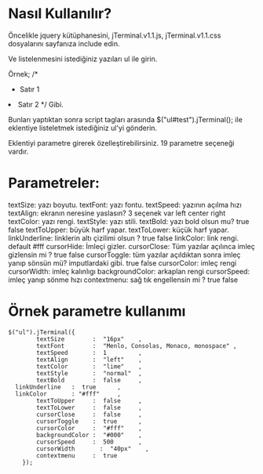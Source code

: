# Nasıl Kullanılır?

Öncelikle jquery kütüphanesini,  jTerminal.v1.1.js, jTerminal.v1.1.css dosyalarını sayfanıza include edin.

Ve listelenmesini istediğiniz yazıları ul ile girin.

Örnek;
/*
<ul id="test">
 <li>Satır 1</ul>
 <li>Satır 2</ul>
</ul>
*/
Gibi.

Bunları yaptıktan sonra  script tagları arasında
 $("ul#test").jTerminal();
 ile eklentiye listeletmek istediğiniz ul'yi gönderin.
 
 
 Eklentiyi parametre girerek özelleştirebilirsiniz. 19 parametre seçeneği vardır.
 
# Parametreler:

textSize: yazı boyutu.
textFont: yazı fontu.
textSpeed: yazının açılma hızı
textAlign: ekranın neresine yaslasın? 3 seçenek var left center right
textColor: yazı rengi.
textStyle: yazı stili.
textBold: yazı bold olsun mu? true false
textToUpper: büyük harf yapar.
textToLower: küçük harf yapar.
linkUnderline: linklerin altı çizilimi olsun ? true false
linkColor: link rengi. default #fff
cursorHide: İmleçi gizler.
cursorClose: Tüm yazılar açılınca imleç gizlensin mi ? true false
cursorToggle: tüm yazılar açıldıktan sonra imleç yanıp sönsün mü? imputlardaki gibi. true false
cursorColor: imleç rengi
cursorWidth: imleç kalınlıgı
backgroundColor: arkaplan rengi
cursorSpeed: imleç yanıp sönme hızı
contextmenu: sağ tık engellensin mi ? true false


# Örnek parametre kullanımı

	$("ul").jTerminal({
			textSize        :  "16px"    ,
			textFont        :  "Menlo, Consolas, Monaco, monospace" ,
			textSpeed       :  1         ,  
			textAlign       :  "left"    ,  
			textColor       :  "lime"    , 
			textStyle       :  "normal"  ,  
			textBold        :  false     ,  
      linkUnderline   :  true      ,
      linkColor       : "#fff"     ,
			textToUpper     :  false     ,  
			textToLower     :  false     , 
			cursorClose     :  false     ,  
			cursorToggle    :  true      ,  
			cursorColor     :  "#fff"    ,  
			backgroundColor	:  "#000"    ,  
			cursorSpeed    	:  500       ,  
			cursorWidth  	  :  "40px"    ,  
			contextmenu     :  true
		});
